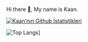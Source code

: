Hi there 👋, My name is Kaan.


[![Kaan'nın Github İstatistikleri](https://github-readme-stats.vercel.app/api?username=kaanulgen)](https://github.com/kaanulgen/github-readme-stats)

![Top Langs](https://github-readme-stats.vercel.app/api/top-langs/?username=kaanulgen)]
